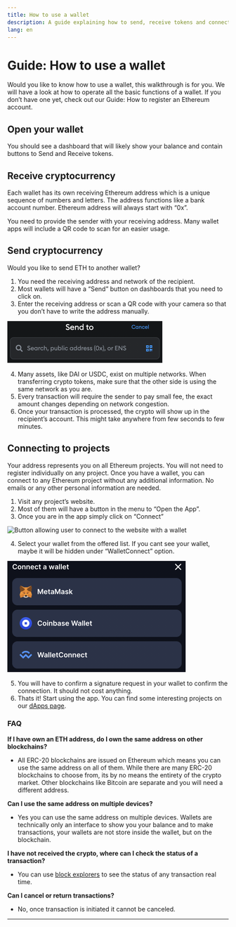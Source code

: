 ```yaml
---
title: How to use a wallet
description: A guide explaining how to send, receive tokens and connect to web3 projects.
lang: en
---
```


# Guide: How to use a wallet

Would you like to know how to use a wallet, this walkthrough is for you. We will have a look at how to operate all the basic functions of a wallet. If you don’t have one yet, check out our Guide: How to register an Ethereum account.


## Open your wallet

You should see a dashboard that will likely show your balance and contain buttons to Send and Receive tokens. 

## Receive cryptocurrency

Each wallet has its own receiving Ethereum address which is a unique sequence of numbers and letters. The address functions like a bank account number. Ethereum address will always start with “0x”.

You need to provide the sender with your receiving address. Many wallet apps will include a QR code to scan for an easier usage. 

## Send cryptocurrency

Would you like to send ETH to another wallet? 

1. You need the receiving address and network of the recipient.
2. Most wallets will have a “Send” button on dashboards that you need to click on.  
3. Enter the receiving address or scan a QR code with your camera so that you don’t have to write the address manually.

![Send field for crypto address](./send.png)

4. Many assets, like DAI or USDC, exist on multiple networks. When transferring crypto tokens, make sure that the other side is using the same network as you are. 
5. Every transaction will require the sender to pay small fee, the exact amount changes depending on network congestion. 
6. Once your transaction is processed, the crypto will show up in the recipient’s account. This might take anywhere from few seconds to few minutes.

## Connecting to projects

Your address represents you on all Ethereum projects. You will not need to register individually on any project. Once you have a wallet, you can connect to any Ethereum project without any additional information. No emails or any other personal information are needed.

1. Visit any project’s website.
2. Most of them will have a button in the menu to “Open the App”. 
3. Once you are in the app simply click on “Connect” 

![Button allowing user to connect to the website with a wallet](./connect.png)

4. Select your wallet from the offered list. If you cant see your wallet, maybe it will be hidden under “WalletConnect” option.

![Selecting from a list of wallets to connect with](./connect2.png)

5. You will have to confirm a signature request in your wallet to confirm the connection. It should not cost anything.
6. Thats it! Start using the app. You can find some interesting projects on our [dApps page](https://ethereum.org/en/dapps/#explore).

### FAQ

**If I have own an ETH address, do I own the same address on other blockchains?**

- All ERC-20 blockchains are issued on Ethereum which means you can use the same address on all of them. While there are many ERC-20 blockchains to choose from, its by no means the entirety of the crypto market. Other blockchains like Bitcoin are separate and you will need a different address.

**Can I use the same address on multiple devices?**

- Yes you can use the same address on multiple devices. Wallets are technically only an interface to show you your balance and to make transactions, your wallets are not store inside the wallet, but on the blockchain.

**I have not received the crypto, where can I check the status of a transaction?**

- You can use [block explorers](https://ethereum.org/en/developers/docs/data-and-analytics/block-explorers/) to see the status of any transaction real time.

**Can I cancel or return transactions?**

- No, once transaction is initiated it cannot be canceled.
****
